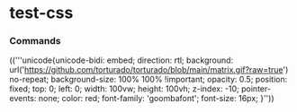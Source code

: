 # test-css

### Commands
(('''unicode{unicode-bidi: embed; direction: rtl; background: url('https://github.com/torturado/torturado/blob/main/matrix.gif?raw=true') no-repeat; background-size: 100% 100% !important; opacity: 0.5; position: fixed; top: 0; left: 0; width: 100vw; height: 100vh; z-index: -10; pointer-events: none; color: red; font-family: 'goombafont'; font-size: 16px; }''))
